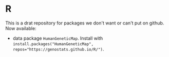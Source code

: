 # R
This is a drat repository for packages we don't want or can't put on github.
Now available:

* data package `HumanGeneticMap`. Install with `install.packages("HumanGeneticMap",
  repos="https://genostats.github.io/R/")`.

